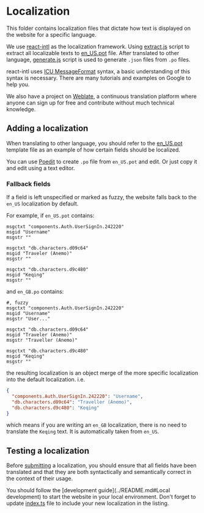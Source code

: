# Localization

This folder contains localization files that dictate how text is displayed on the website for a specific language.

We use [react-intl](https://formatjs.io/docs/react-intl/) as the localization framework. Using [extract.js](extract.js) script to extract all localizable texts to [en_US.pot](en_US.pot) file. After translated to other language, [generate.js](generate.js) script is used to generate `.json` files from `.po` files.

react-intl uses [ICU MessageFormat](https://unicode-org.github.io/icu/userguide/format_parse/) syntax, a basic understanding of this syntax is necessary. There are many tutorials and examples on Google to help you.

We also have a project on [Weblate](https://hosted.weblate.org/projects/genshin-schedule/web/), a continuous translation platform where anyone can sign up for free and contribute without much technical knowledge.

## Adding a localization

When translating to other language, you should refer to the [en_US.pot](en_US.pot) template file as an example of how certain fields should be localized.

You can use [Poedit](https://poedit.net/) to create `.po` file from `en_US.pot` and edit. Or just copy it and edit using a text editor.

### Fallback fields

If a field is left unspecified or marked as fuzzy, the website falls back to the `en_US` localization by default.

For example, if `en_US.pot` contains:

```po
msgctxt "components.Auth.UserSignIn.242220"
msgid "Username"
msgstr ""

msgctxt "db.characters.d09c64"
msgid "Traveler (Anemo)"
msgstr ""

msgctxt "db.characters.d9c480"
msgid "Keqing"
msgstr ""
```

and `en_GB.po` contains:

```po
#, fuzzy
msgctxt "components.Auth.UserSignIn.242220"
msgid "Username"
msgstr "User..."

msgctxt "db.characters.d09c64"
msgid "Traveler (Anemo)"
msgstr "Traveller (Anemo)"

msgctxt "db.characters.d9c480"
msgid "Keqing"
msgstr ""
```

the resulting localization is an object merge of the more specific localization into the default localization. i.e.

```json
{
  "components.Auth.UserSignIn.242220": "Username",
  "db.characters.d09c64": "Traveller (Anemo)",
  "db.characters.d9c480": "Keqing"
}
```

which means if you are writing an `en_GB` localization, there is no need to translate the `Keqing` text. It is automatically taken from `en_US`.

## Testing a localization

Before [submitting](https://docs.github.com/en/github/collaborating-with-issues-and-pull-requests/about-pull-requests) a localization, you should ensure that all fields have been translated and that they are both syntactically and semantically correct in the context of their usage.

You should follow the [development guide](../README.md#Local development) to start the website in your local environment. Don't forget to update [index.ts](index.ts) file to include your new localization in the listing.
